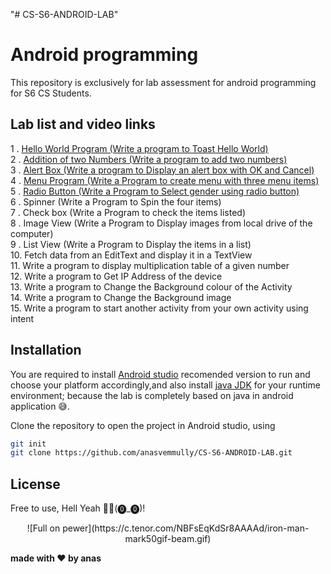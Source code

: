 "# CS-S6-ANDROID-LAB" 
# Android programming

This repository is exclusively for lab assessment for android programming for S6 CS Students.

## Lab list and video links 
  1&nbsp;.&nbsp;[Hello World Program (Write a program to Toast Hello World)] </br>
  2&nbsp;.&nbsp;[Addition of two Numbers (Write a program to add two numbers)] </br>
  3&nbsp;.&nbsp;[Alert Box (Write a program to Display an alert box with OK and Cancel)] </br>
  4&nbsp;.&nbsp;[Menu Program (Write a Program to create menu with three menu items)] </br>
  5&nbsp;.&nbsp;[Radio Button (Write a Program to Select gender using radio button)] </br>
  6&nbsp;.&nbsp;Spinner (Write a Program to Spin the four items) </br>
  7&nbsp;.&nbsp;Check box (Write a Program to check the items listed) </br>
  8&nbsp;.&nbsp;Image View (Write a Program to Display images from local drive of the computer) </br>
  9&nbsp;.&nbsp;List View (Write a Program to Display the items in a list) </br>
  10.&nbsp;Fetch data from an EditText and display it in a TextView </br>
  11.&nbsp;Write a program to display multiplication table of a given number </br>
  12.&nbsp;Write a program to Get IP Address of the device </br>
  13.&nbsp;Write a program to Change the Background colour of the Activity </br>
  14.&nbsp;Write a program to Change the Background image </br>
  15.&nbsp;Write a program to start another activity from your own activity using intent </br>


## Installation

You are required to install [Android studio] recomended version to run and choose your platform accordingly,and also install [java JDK] for your runtime environment; because the lab is completely based on java in android application 😅.

Clone the repository to open the project in Android studio, using
```sh
git init
git clone https://github.com/anasvemmully/CS-S6-ANDROID-LAB.git
```
## License

Free to use, Hell Yeah 👍🏻(⓿_⓿)!

<p align="center">
 ![Full on pewer](https://c.tenor.com/NBFsEqKdSr8AAAAd/iron-man-mark50gif-beam.gif) </br>

 <span><b>made with ❤ by anas</b></span>      
</p>

[Hello World Program (Write a program to Toast Hello World)]: <https://youtu.be/7i6uSVGbITc>
[Addition of two Numbers (Write a program to add two numbers)]: <https://youtu.be/99EjdTyx4Ro>
[Alert Box (Write a program to Display an alert box with OK and Cancel)]: <https://youtu.be/iwzekPOBnhg>
[Menu Program (Write a Program to create menu with three menu items)]: <https://youtu.be/9Hm0oMn8sfM>
[Radio Button (Write a Program to Select gender using radio button)]: <https://youtu.be/yS47n6maTLM>

[Android studio]: <https://developer.android.com/studio>
[Java JDK]: <https://www.oracle.com/java/technologies/downloads/>
